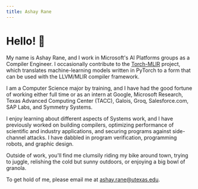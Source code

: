 ```yaml
---
title: Ashay Rane
---
```


# Hello! 👋 #

My name is Ashay Rane, and I work in Microsoft's AI Platforms groups as a
Compiler Engineer.  I occasionally contribute to the
[Torch-MLIR](https://github.com/llvm/torch-mlir/) project, which translates
machine-learning models written in PyTorch to a form that can be used with the
LLVM/MLIR compiler framework.

I am a Computer Science major by training, and I have had the good fortune of
working either full time or as an intern at Google, Microsoft Research, Texas
Advanced Computing Center (TACC), Galois, Groq, Salesforce.com, SAP Labs, and
Symmetry Systems.

I enjoy learning about different aspects of Systems work, and I have previously
worked on building compilers, optimizing performance of scientific and industry
applications, and securing programs against side-channel attacks.  I have
dabbled in program verification, programming robots, and graphic design.

Outside of work, you'll find me clumsily riding my bike around town, trying to
juggle, relishing the cold but sunny outdoors, or enjoying a big bowl of
granola.

To get hold of me, please email me at
[ashay.rane@utexas.edu](mailto:ashay.rane@utexas.edu).
